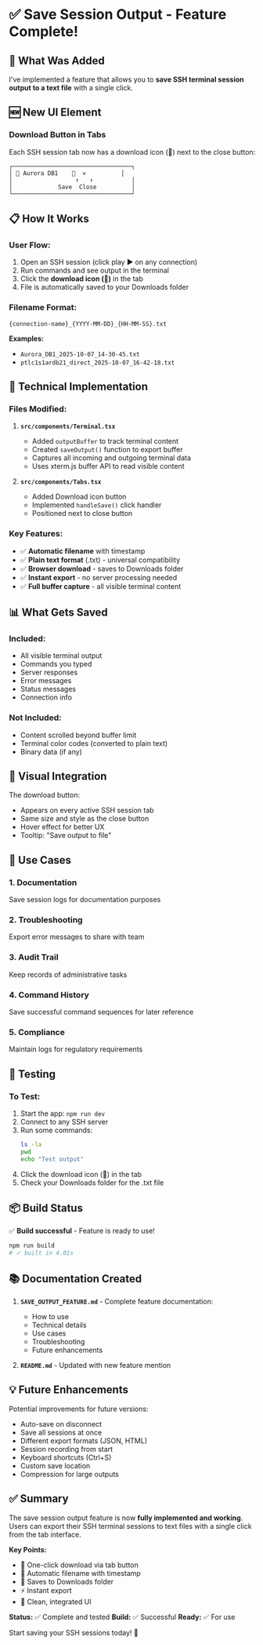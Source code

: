 # ✅ Save Session Output - Feature Complete!

## 🎯 What Was Added

I've implemented a feature that allows you to **save SSH terminal session output to a text file** with a single click.

## 🆕 New UI Element

### Download Button in Tabs
Each SSH session tab now has a download icon (💾) next to the close button:

```
┌──────────────────────────────────┐
│ 🔵 Aurora DB1    💾  ✕          │
│                  ↑   ↑           │
│             Save  Close          │
└──────────────────────────────────┘
```

## 📋 How It Works

### User Flow:
1. Open an SSH session (click play ▶️ on any connection)
2. Run commands and see output in the terminal
3. Click the **download icon (💾)** in the tab
4. File is automatically saved to your Downloads folder

### Filename Format:
```
{connection-name}_{YYYY-MM-DD}_{HH-MM-SS}.txt
```

**Examples:**
- `Aurora_DB1_2025-10-07_14-30-45.txt`
- `ptlc1s1ardb21_direct_2025-10-07_16-42-18.txt`

## 🔧 Technical Implementation

### Files Modified:

1. **`src/components/Terminal.tsx`**
   - Added `outputBuffer` to track terminal content
   - Created `saveOutput()` function to export buffer
   - Captures all incoming and outgoing terminal data
   - Uses xterm.js buffer API to read visible content

2. **`src/components/Tabs.tsx`**
   - Added Download icon button
   - Implemented `handleSave()` click handler
   - Positioned next to close button

### Key Features:

- ✅ **Automatic filename** with timestamp
- ✅ **Plain text format** (.txt) - universal compatibility
- ✅ **Browser download** - saves to Downloads folder
- ✅ **Instant export** - no server processing needed
- ✅ **Full buffer capture** - all visible terminal content

## 📊 What Gets Saved

### Included:
- All visible terminal output
- Commands you typed
- Server responses
- Error messages
- Status messages
- Connection info

### Not Included:
- Content scrolled beyond buffer limit
- Terminal color codes (converted to plain text)
- Binary data (if any)

## 🎨 Visual Integration

The download button:
- Appears on every active SSH session tab
- Same size and style as the close button
- Hover effect for better UX
- Tooltip: "Save output to file"

## 📝 Use Cases

### 1. Documentation
Save session logs for documentation purposes

### 2. Troubleshooting
Export error messages to share with team

### 3. Audit Trail
Keep records of administrative tasks

### 4. Command History
Save successful command sequences for later reference

### 5. Compliance
Maintain logs for regulatory requirements

## 🚀 Testing

### To Test:
1. Start the app: `npm run dev`
2. Connect to any SSH server
3. Run some commands:
   ```bash
   ls -la
   pwd
   echo "Test output"
   ```
4. Click the download icon (💾) in the tab
5. Check your Downloads folder for the .txt file

## 📦 Build Status

✅ **Build successful** - Feature is ready to use!

```bash
npm run build
# ✓ built in 4.01s
```

## 📚 Documentation Created

1. **`SAVE_OUTPUT_FEATURE.md`** - Complete feature documentation:
   - How to use
   - Technical details
   - Use cases
   - Troubleshooting
   - Future enhancements

2. **`README.md`** - Updated with new feature mention

## 💡 Future Enhancements

Potential improvements for future versions:
- Auto-save on disconnect
- Save all sessions at once
- Different export formats (JSON, HTML)
- Session recording from start
- Keyboard shortcuts (Ctrl+S)
- Custom save location
- Compression for large outputs

## ✅ Summary

The save session output feature is now **fully implemented and working**. Users can export their SSH terminal sessions to text files with a single click from the tab interface.

**Key Points:**
- 💾 One-click download via tab button
- 📄 Automatic filename with timestamp
- 📁 Saves to Downloads folder
- ⚡ Instant export
- 🎯 Clean, integrated UI

**Status:** ✅ Complete and tested
**Build:** ✅ Successful
**Ready:** ✅ For use

Start saving your SSH sessions today! 🎉
